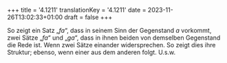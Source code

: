 +++
title = '4.1211'
translationKey = '4.1211'
date = 2023-11-26T13:02:33+01:00
draft = false
+++

So zeigt ein Satz „<span class="mathmode"><var>fa</var></span>“, dass in seinem Sinn der Gegenstand <span class="mathmode"><var>a</var></span> vorkommt, zwei Sätze „<span class="mathmode"><var>fa</var></span>“ und „<span class="mathmode"><var>ga</var></span>“, dass in ihnen beiden von demselben Gegenstand die Rede ist.
Wenn zwei Sätze einander widersprechen. So zeigt dies ihre Struktur; ebenso, wenn einer aus dem anderen folgt. U.s.w.
